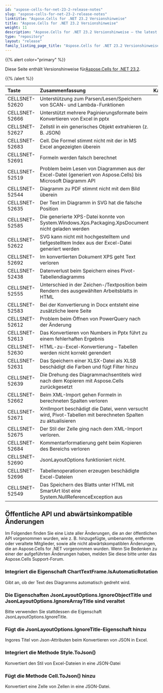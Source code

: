 ```yaml
---
id: "aspose-cells-for-net-23-2-release-notes"
slug: "aspose-cells-for-net-23-2-release-notes"
linktitle: "Aspose.Cells for .NET 23.2 Versionshinweise"
title: "Aspose.Cells for .NET 23.2 Versionshinweise"
weight: 11
description: "Aspose.Cells for .NET 23.2 Versionshinweise – the latest updates and fixes."
type: "repository"
layout: "release"
family_listing_page_title: "Aspose.Cells for .NET 23.2 Versionshinweise"
---
```

{{% alert color="primary" %}}

 Diese Seite enthält Versionshinweise für[Aspose.Cells for .NET 23.2](https://www.nuget.org/packages/Aspose.Cells/23.2.0).

{{% /alert %}}

|**Taste**|**Zusammenfassung**|**Kategorie**|
| :- | :- | :- |
|CELLSNET-52620|Unterstützung zum Parsen/Lesen/Speichern von SCAN- und Lambda-Funktionen|
|CELLSNET-52666|Unterstützt mehrere Paginierungsformate beim Konvertieren von Excel in pptx|
|CELLSNET-52627|Zellstil in ein generisches Objekt extrahieren (z. B. JSON)|
|CELLSNET-52683|Cell. Die Formel stimmt nicht mit der in MS Excel angezeigten überein|
|CELLSNET-52691|Formeln werden falsch berechnet|
|CELLSNET-52519|Problem beim Lesen von Diagrammen aus der Excel-Datei (generiert von Aspose.Cells) bis Microsoft Diagramm API|
|CELLSNET-52544|Diagramm zu PDF stimmt nicht mit dem Bild überein|
|CELLSNET-52635| Der Text im Diagramm in SVG hat die falsche Position|
|CELLSNET-52585|Die generierte XPS-Datei konnte von System.Windows.Xps.Packaging.XpsDocument nicht geladen werden|
|CELLSNET-52622|SVG kann nicht mit hochgestelltem und tiefgestelltem Index aus der Excel-Datei generiert werden|
|CELLSNET-52692|Im konvertierten Dokument XPS geht Text verloren|
|CELLSNET-52438| Datenverlust beim Speichern eines Pivot-Tabellendiagramms|
|CELLSNET-52555|Unterschied in der Zeichen-/Textposition beim Rendern des ausgewählten Arbeitsblatts in HTML|
|CELLSNET-52583|Bei der Konvertierung in Docx entsteht eine zusätzliche leere Seite|
|CELLSNET-52612|Problem beim Öffnen von PowerQuery nach der Änderung|
|CELLSNET-52613|Das Konvertieren von Numbers in Pptx führt zu einem fehlerhaften Ergebnis|
|CELLSNET-52630|HTML-zu-Excel-Konvertierung – Tabellen werden nicht korrekt gerendert|
|CELLSNET-52631| Das Speichern einer XLSX-Datei als XLSB beschädigt die Farben und fügt Filter hinzu|
|CELLSNET-52639|Die Drehung des Diagrammachsentitels wird nach dem Kopieren mit Aspose.Cells zurückgesetzt|
|CELLSNET-52662| Beim XML-Import gehen Formeln in berechneten Spalten verloren|
|CELLSNET-52671|XmlImport beschädigt die Datei, wenn versucht wird, Pivot-Tabellen mit berechneten Spalten zu aktualisieren|
|CELLSNET-52675|Der Stil der Zelle ging nach dem XML-Import verloren.|
|CELLSNET-52684|Kommentarformatierung geht beim Kopieren des Bereichs verloren|
|CELLSNET-52690|JsonLayoutOptions funktioniert nicht.|
|CELLSNET-52696|Tabellenoperationen erzeugen beschädigte Excel-Dateien|
|CELLSNET-52549|Das Speichern des Blatts unter HTML mit SmartArt löst eine System.NullReferenceException aus|

##  **Öffentliche API und abwärtsinkompatible Änderungen**

Im Folgenden finden Sie eine Liste aller Änderungen, die an der öffentlichen API vorgenommen wurden, wie z. B. hinzugefügte, umbenannte, entfernte oder veraltete Mitglieder, sowie alle nicht abwärtskompatiblen Änderungen, die an Aspose.Cells for .NET vorgenommen wurden. Wenn Sie Bedenken zu einer der aufgeführten Änderungen haben, melden Sie diese bitte unter das Aspose.Cells Support-Forum.

###  **Integriert die Eigenschaft ChartTextFrame.IsAutomaticRotation**

Gibt an, ob der Text des Diagramms automatisch gedreht wird.

###  **Die Eigenschaften JsonLayoutOptions.IgnoreObjectTitle und JsonLayoutOptions.IgnoreArrayTitle sind veraltet**

Bitte verwenden Sie stattdessen die Eigenschaft JsonLayoutOptions.IgnoreTitle.

###  **Fügt die JsonLayoutOptions.IgnoreTitle-Eigenschaft hinzu**

Ingores Titel von Json-Attributen beim Konvertieren von JSON in Excel.

###  **Integriert die Methode Style.ToJson()**

Konvertiert den Stil von Excel-Dateien in eine JSON-Datei

###  **Fügt die Methode Cell.ToJson() hinzu**

Konvertiert eine Zelle von Zellen in eine JSON-Datei.

